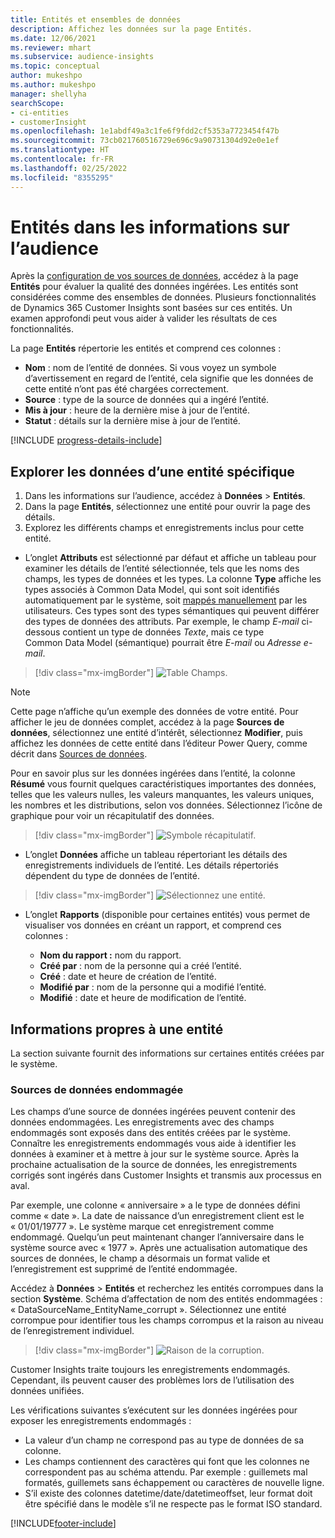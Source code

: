 ```yaml
---
title: Entités et ensembles de données
description: Affichez les données sur la page Entités.
ms.date: 12/06/2021
ms.reviewer: mhart
ms.subservice: audience-insights
ms.topic: conceptual
author: mukeshpo
ms.author: mukeshpo
manager: shellyha
searchScope:
- ci-entities
- customerInsight
ms.openlocfilehash: 1e1abdf49a3c1fe6f9fdd2cf5353a7723454f47b
ms.sourcegitcommit: 73cb021760516729e696c9a90731304d92e0e1ef
ms.translationtype: HT
ms.contentlocale: fr-FR
ms.lasthandoff: 02/25/2022
ms.locfileid: "8355295"
---
```

# <a name="entities-in-audience-insights"></a>Entités dans les informations sur l’audience

Après la [configuration de vos sources de données](data-sources.md), accédez à la page **Entités** pour évaluer la qualité des données ingérées. Les entités sont considérées comme des ensembles de données. Plusieurs fonctionnalités de Dynamics 365 Customer Insights sont basées sur ces entités. Un examen approfondi peut vous aider à valider les résultats de ces fonctionnalités.

La page **Entités** répertorie les entités et comprend ces colonnes :

- **Nom** : nom de l’entité de données. Si vous voyez un symbole d’avertissement en regard de l’entité, cela signifie que les données de cette entité n’ont pas été chargées correctement.
- **Source** : type de la source de données qui a ingéré l’entité.
- **Mis à jour** : heure de la dernière mise à jour de l’entité.
- **Statut** : détails sur la dernière mise à jour de l’entité.

[!INCLUDE [progress-details-include](../includes/progress-details-pane.md)]

## <a name="explore-a-specific-entitys-data"></a>Explorer les données d’une entité spécifique

1. Dans les informations sur l’audience, accédez à **Données** > **Entités**.
1. Dans la page **Entités**, sélectionnez une entité pour ouvrir la page des détails.  
1. Explorez les différents champs et enregistrements inclus pour cette entité.

- L’onglet **Attributs** est sélectionné par défaut et affiche un tableau pour examiner les détails de l’entité sélectionnée, tels que les noms des champs, les types de données et les types. La colonne **Type** affiche les types associés à Common Data Model, qui sont soit identifiés automatiquement par le système, soit [mappés manuellement](map-entities.md) par les utilisateurs. Ces types sont des types sémantiques qui peuvent différer des types de données des attributs. Par exemple, le champ *E-mail* ci-dessous contient un type de données *Texte*, mais ce type Common Data Model (sémantique) pourrait être *E-mail* ou *Adresse e-mail*.

> [!div class="mx-imgBorder"]
> ![Table Champs.](media/data-manager-entities-fields.PNG "Table Champs")

> [!NOTE]
> Cette page n’affiche qu’un exemple des données de votre entité. Pour afficher le jeu de données complet, accédez à la page **Sources de données**, sélectionnez une entité d’intérêt, sélectionnez **Modifier**, puis affichez les données de cette entité dans l’éditeur Power Query, comme décrit dans [Sources de données](data-sources.md).

Pour en savoir plus sur les données ingérées dans l’entité, la colonne **Résumé** vous fournit quelques caractéristiques importantes des données, telles que les valeurs nulles, les valeurs manquantes, les valeurs uniques, les nombres et les distributions, selon vos données. Sélectionnez l’icône de graphique pour voir un récapitulatif des données.

> [!div class="mx-imgBorder"]
> ![Symbole récapitulatif.](media/data-manager-entities-summary.png "Table Résumé des données")

- L’onglet **Données** affiche un tableau répertoriant les détails des enregistrements individuels de l’entité. Les détails répertoriés dépendent du type de données de l’entité.

> [!div class="mx-imgBorder"]
> ![Sélectionnez une entité.](media/data-manager-entities-data.png "Sélectionner une entité")

- L’onglet **Rapports** (disponible pour certaines entités) vous permet de visualiser vos données en créant un rapport, et comprend ces colonnes :

  - **Nom du rapport :** nom du rapport.
  - **Créé par** : nom de la personne qui a créé l’entité.
  - **Créé** : date et heure de création de l’entité.
  - **Modifié par** : nom de la personne qui a modifié l’entité.
  - **Modifié** : date et heure de modification de l’entité. 

## <a name="entity-specific-information"></a>Informations propres à une entité

La section suivante fournit des informations sur certaines entités créées par le système.

### <a name="corrupted-data-sources"></a>Sources de données endommagée

Les champs d’une source de données ingérées peuvent contenir des données endommagées. Les enregistrements avec des champs endommagés sont exposés dans des entités créées par le système. Connaître les enregistrements endommagés vous aide à identifier les données à examiner et à mettre à jour sur le système source. Après la prochaine actualisation de la source de données, les enregistrements corrigés sont ingérés dans Customer Insights et transmis aux processus en aval. 

Par exemple, une colonne « anniversaire » a le type de données défini comme « date ». La date de naissance d’un enregistrement client est le « 01/01/19777 ». Le système marque cet enregistrement comme endommagé. Quelqu’un peut maintenant changer l’anniversaire dans le système source avec « 1977 ». Après une actualisation automatique des sources de données, le champ a désormais un format valide et l’enregistrement est supprimé de l’entité endommagée. 

Accédez à **Données** > **Entités** et recherchez les entités corrompues dans la section **Système**. Schéma d’affectation de nom des entités endommagées : « DataSourceName_EntityName_corrupt ». Sélectionnez une entité corrompue pour identifier tous les champs corrompus et la raison au niveau de l’enregistrement individuel.
> [!div class="mx-imgBorder"]
> ![Raison de la corruption.](media/corruption-reason.png "Raison de la corruption")

Customer Insights traite toujours les enregistrements endommagés. Cependant, ils peuvent causer des problèmes lors de l’utilisation des données unifiées.

Les vérifications suivantes s’exécutent sur les données ingérées pour exposer les enregistrements endommagés : 

- La valeur d’un champ ne correspond pas au type de données de sa colonne.
- Les champs contiennent des caractères qui font que les colonnes ne correspondent pas au schéma attendu. Par exemple : guillemets mal formatés, guillemets sans échappement ou caractères de nouvelle ligne.
- S’il existe des colonnes datetime/date/datetimeoffset, leur format doit être spécifié dans le modèle s’il ne respecte pas le format ISO standard.


[!INCLUDE[footer-include](../includes/footer-banner.md)]
